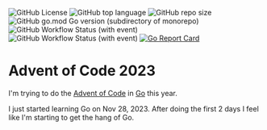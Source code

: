 ![GitHub License](https://img.shields.io/github/license/WadeGulbrandsen/aoc2023)
![GitHub top language](https://img.shields.io/github/languages/top/WadeGulbrandsen/aoc2023)
![GitHub repo size](https://img.shields.io/github/repo-size/WadeGulbrandsen/aoc2023)
![GitHub go.mod Go version (subdirectory of monorepo)](https://img.shields.io/github/go-mod/go-version/WadeGulbrandsen/aoc2023)
![GitHub Workflow Status (with event)](https://img.shields.io/github/actions/workflow/status/WadeGulbrandsen/aoc2023/go.yml)
![GitHub Workflow Status (with event)](https://img.shields.io/github/actions/workflow/status/WadeGulbrandsen/aoc2023/go_tests.yml?label=testing)
[![Go Report Card](https://goreportcard.com/badge/github.com/WadeGulbrandsen/aoc2023)](https://goreportcard.com/report/github.com/WadeGulbrandsen/aoc2023)

# Advent of Code 2023

I'm trying to do the [Advent of Code](https://adventofcode.com/) in [Go](https://go.dev/) this year.

I just started learning Go on Nov 28, 2023. After doing the first 2 days I feel like I'm starting to get the hang of Go.